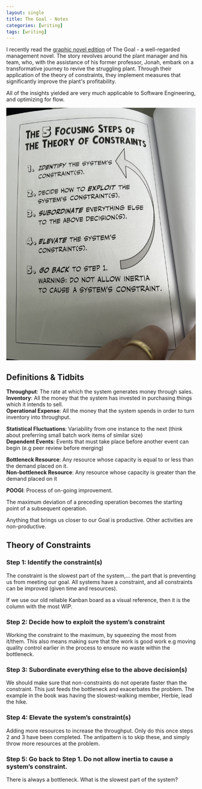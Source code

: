 ```yaml
---
layout: single
title: The Goal - Notes 
categories: [writing]
tags: [writing]
---
```


I recently read the [graphic novel edition](https://www.amazon.co.uk/Goal-Business-Graphic-Novel/dp/0884272079) of The Goal - a well-regarded management novel. The story revolves around the plant manager and his team, who, with the assistance of his former professor, Jonah, embark on a transformative journey to revive the struggling plant. Through their application of the theory of constraints, they implement measures that significantly improve the plant's profitability.  

All of the insights yielded are very much applicable to Software Engineering, and optimizing for flow. 

![toc](/assets/images/thegoal/toc.jpg)

## Definitions & Tidbits

**Throughput**: The rate at which the system generates money through sales.  
**Inventory**: All the money that the system has invested in purchasing things which it intends to sell.  
**Operational Expense**: All the money that the system spends in order to turn inventory into throughput.  

**Statistical Fluctuations**: Variability from one instance to the next (think about preferring small batch work items of similar size)  
**Dependent Events**: Events that must take place before another event can begin (e.g peer review before merging)  

**Bottleneck Resource**: Any resource whose capacity is equal to or less than the demand placed on it.  
**Non-bottleneck Resource**: Any resource whose capacity is greater than the demand placed on it  

**POOGI**: Process of on-going improvement.  

The maximum deviation of a preceding operation becomes the starting point of a subsequent operation.  

Anything that brings us closer to our Goal is productive. Other activities are non-productive.

## Theory of Constraints
### Step 1: Identify the constraint(s)
The constraint is the slowest part of the system,... the part that is preventing us from meeting our goal.
All systems have a constraint, and all constraints can be improved (given time and resources).

If we use our old reliable Kanban board as a visual reference, then it is the column with the most WIP.  

### Step 2: Decide how to exploit the system’s constraint
Working the constraint to the maximum, by squeezing the most from it/them. This also means making sure that the work is good work e.g moving quality 
control earlier in the process to ensure no waste within the bottleneck.

### Step 3: Subordinate everything else to the above decision(s)
We should make sure that non-constraints do not operate faster than the constraint. This just feeds the bottleneck and exacerbates the problem. The example in the book was 
having the slowest-walking member, Herbie, lead the hike. 

### Step 4: Elevate the system’s constraint(s)
Adding more resources to increase the throughput. Only do this once steps 2 and 3 have been completed. The antipattern is to skip these, and simply throw more resources at the problem.

### Step 5: Go back to Step 1. Do not allow inertia to cause a system’s constraint.
There is always a bottleneck. What is the slowest part of the system?

